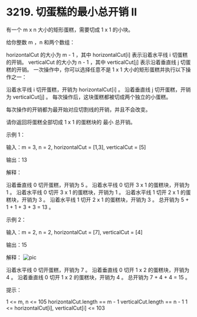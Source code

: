 # 3219. 切蛋糕的最小总开销 II

有一个 m x n 大小的矩形蛋糕，需要切成 1 x 1 的小块。

给你整数 m ，n 和两个数组：

horizontalCut 的大小为 m - 1 ，其中 horizontalCut[i] 表示沿着水平线 i 切蛋糕的开销。
verticalCut 的大小为 n - 1 ，其中 verticalCut[j] 表示沿着垂直线 j 切蛋糕的开销。
一次操作中，你可以选择任意不是 1 x 1 大小的矩形蛋糕并执行以下操作之一：

沿着水平线 i 切开蛋糕，开销为 horizontalCut[i] 。
沿着垂直线 j 切开蛋糕，开销为 verticalCut[j] 。
每次操作后，这块蛋糕都被切成两个独立的小蛋糕。

每次操作的开销都为最开始对应切割线的开销，并且不会改变。

请你返回将蛋糕全部切成 1 x 1 的蛋糕块的 最小 总开销。



示例 1：

输入：m = 3, n = 2, horizontalCut = [1,3], verticalCut = [5]

输出：13

解释：



沿着垂直线 0 切开蛋糕，开销为 5 。
沿着水平线 0 切开 3 x 1 的蛋糕块，开销为 1 。
沿着水平线 0 切开 3 x 1 的蛋糕块，开销为 1 。
沿着水平线 1 切开 2 x 1 的蛋糕块，开销为 3 。
沿着水平线 1 切开 2 x 1 的蛋糕块，开销为 3 。
总开销为 5 + 1 + 1 + 3 + 3 = 13 。

示例 2：

输入：m = 2, n = 2, horizontalCut = [7], verticalCut = [4]

输出：15

解释：
![pic](https://assets.leetcode.com/uploads/2024/06/04/ezgifcom-animated-gif-maker-1.gif)

沿着水平线 0 切开蛋糕，开销为 7 。
沿着垂直线 0 切开 1 x 2 的蛋糕块，开销为 4 。
沿着垂直线 0 切开 1 x 2 的蛋糕块，开销为 4 。
总开销为 7 + 4 + 4 = 15 。



提示：

1 <= m, n <= 105
horizontalCut.length == m - 1
verticalCut.length == n - 1
1 <= horizontalCut[i], verticalCut[i] <= 103